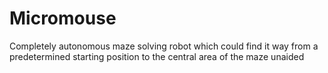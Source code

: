 # Micromouse
Completely autonomous maze solving robot which could find it way from a predetermined starting position to the central area of the maze unaided

